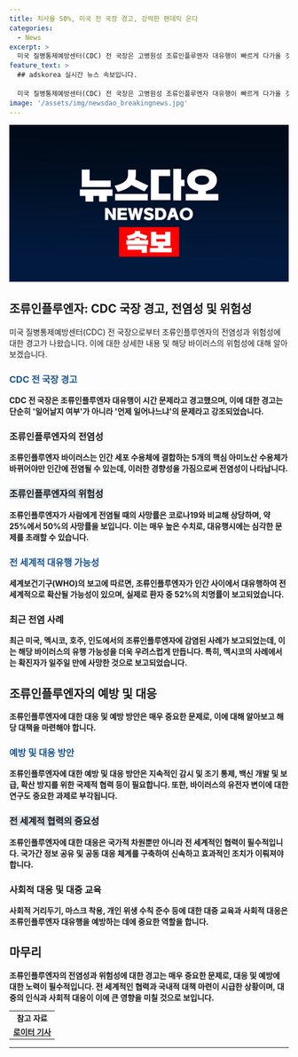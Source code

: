 ```yaml
---
title: 치사율 50%, 미국 전 국장 경고, 강력한 팬데믹 온다
categories:
  - News
excerpt: >
  미국 질병통제예방센터(CDC) 전 국장은 고병원성 조류인플루엔자 대유행이 빠르게 다가올 것이라고 경고했습니다. 조류인플루엔자가 사람에게 전염될 때 코로나19보다 상당히 높은 사망률을 보이며, 이는 과거 실험과 코로나19 대유행을 통해 확인된 사실입니다. 또한, 조류인플루엔자 바이러스가 인간에게 전염되는 능력을 갖추게 되면 대규모 전염이 발생할 것으로 강조했습니다. 이에 따라 현재 전세계적으로 조류인플루엔자에 대한 감염 사례가 나타나고 있는 상황입니다. WHO는 이에 대한 전염 위험성을 우려하고 있습니다.
feature_text: >
  ## adskorea 실시간 뉴스 속보입니다.

  미국 질병통제예방센터(CDC) 전 국장은 고병원성 조류인플루엔자 대유행이 빠르게 다가올 것이라고 경고했습니다. 조류인플루엔자가 사람에게 전염될 때 코로나19보다 상당히 높은 사망률을 보이며, 이는 과거 실험과 코로나19 대유행을 통해 확인된 사실입니다. 또한, 조류인플루엔자 바이러스가 인간에게 전염되는 능력을 갖추게 되면 대규모 전염이 발생할 것으로 강조했습니다. 이에 따라 현재 전세계적으로 조류인플루엔자에 대한 감염 사례가 나타나고 있는 상황입니다. WHO는 이에 대한 전염 위험성을 우려하고 있습니다.
image: '/assets/img/newsdao_breakingnews.jpg'
---
```


<p><img src="/assets/img/newsdao_breakingnews.jpg" alt="adskorea 속보" /></p>

<h2 data-ke-size="size26">조류인플루엔자: CDC 국장 경고, 전염성 및 위험성</h2>

<p data-ke-size="size16">미국 질병통제예방센터(CDC) 전 국장으로부터 조류인플루엔자의 전염성과 위험성에 대한 경고가 나왔습니다. 이에 대한 상세한 내용 및 해당 바이러스의 위험성에 대해 알아보겠습니다.</p>

<h3><b><span style="color: #1a5490;">CDC 전 국장 경고</span><b></h3>

<p data-ke-size="size16">CDC 전 국장은 조류인플루엔자 대유행이 시간 문제라고 경고했으며, 이에 대한 경고는 단순히 '일어날지 여부'가 아니라 '언제 일어나느냐'의 문제라고 강조되었습니다.</p>

<h3>조류인플루엔자의 전염성</h3>

<p data-ke-size="size16">조류인플루엔자 바이러스는 인간 세포 수용체에 결합하는 5개의 핵심 아미노산 수용체가 바뀌어야만 인간에 전염될 수 있는데, 이러한 경향성을 가짐으로써 전염성이 나타납니다.</p>

<h3><span style="background-color: #21538527;">조류인플루엔자의 위험성</span></h3>

<p data-ke-size="size16">조류인플루엔자가 사람에게 전염될 때의 사망률은 코로나19와 비교해 상당하며, 약 25%에서 50%의 사망률을 보입니다. 이는 매우 높은 수치로, 대유행시에는 심각한 문제를 초래할 수 있습니다.</p>

<h3><b><span style="color: #1a5490;">전 세계적 대유행 가능성</span><b></h3>

<p data-ke-size="size16">세계보건기구(WHO)의 보고에 따르면, 조류인플루엔자가 인간 사이에서 대유행하여 전 세계적으로 확산될 가능성이 있으며, 실제로 환자 중 52%의 치명률이 보고되었습니다.</p>

<h3>최근 전염 사례</h3>

<p data-ke-size="size16">최근 미국, 멕시코, 호주, 인도에서의 조류인플루엔자에 감염된 사례가 보고되었는데, 이는 해당 바이러스의 유행 가능성을 더욱 우려스럽게 만듭니다. 특히, 멕시코의 사례에서는 확진자가 일주일 만에 사망한 것으로 보고되었습니다.</p>

<h2 data-ke-size="size26">조류인플루엔자의 예방 및 대응</h2>

<p data-ke-size="size16">조류인플루엔자에 대한 대응 및 예방 방안은 매우 중요한 문제로, 이에 대해 알아보고 해당 대책을 마련해야 합니다.</p>

<h3><b><span style="color: #1a5490;">예방 및 대응 방안</span><b></h3>

<p data-ke-size="size16">조류인플루엔자에 대한 예방 및 대응 방안은 지속적인 감시 및 조기 통제, 백신 개발 및 보급, 확산 방지를 위한 국제적 협력 등이 필요합니다. 또한, 바이러스의 유전자 변이에 대한 연구도 중요한 과제로 부각됩니다.</p>

<h3><span style="background-color: #21538527;">전 세계적 협력의 중요성</span></h3>

<p data-ke-size="size16">조류인플루엔자에 대한 대응은 국가적 차원뿐만 아니라 전 세계적인 협력이 필수적입니다. 국가간 정보 공유 및 공동 대응 체계를 구축하여 신속하고 효과적인 조치가 이뤄져야 합니다.</p>

<h3>사회적 대응 및 대중 교육</h3>

<p data-ke-size="size16">사회적 거리두기, 마스크 착용, 개인 위생 수칙 준수 등에 대한 대중 교육과 사회적 대응은 조류인플루엔자 대유행을 예방하는 데에 중요한 역할을 합니다.</p>

<h2 data-ke-size="size26">마무리</h2>

<p data-ke-size="size16">조류인플루엔자의 전염성과 위험성에 대한 경고는 매우 중요한 문제로, 대응 및 예방에 대한 노력이 필수적입니다. 전 세계적인 협력과 국내적 대책 마련이 시급한 상황이며, 대중의 인식과 사회적 대응이 이에 큰 영향을 미칠 것으로 보입니다.</p>

<table>
    <tbody>
        <tr>
            <td style="text-align: center; height: 17px;"><b>참고 자료</b></td>
        </tr>
        <tr>
            <td style="text-align: center; height: 17px;"><a href="https://www.reuters.com">로이터 기사</a></td>
        </tr>
    </tbody>
</table>

<p><hr></p>

